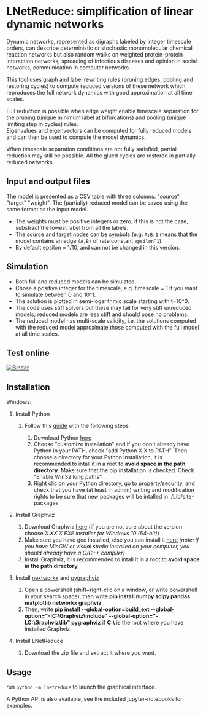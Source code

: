 # LNetReduce: simplification of linear dynamic networks

Dynamic networks, represented as digraphs labeled by integer timescale orders, can describe deterministic or stochastic 
monomolecular chemical reaction networks but also random walks on weighted protein-protein interaction networks,
spreading of infectious diseases and opinion in social networks, communication in computer networks.

This tool uses graph and label rewriting rules (pruning edges, pooling and restoring cycles) to compute reduced versions of these network
which reproduces the full network dynamics with good approximation at all time scales.

Full reduction is possible when edge weight enable timescale separation for the pruning (unique minimum label at bifurcations) and pooling (unique limiting step in cycles) rules.  
Eigenvalues and eigenvectors can be computed for fully reduced models and can then be used to compute the model dynamics.

When timescale separation conditions are not fully satisfied, partial reduction may still be possible. All the glued cycles are restored in partially reduced networks. 


## Input and output files

The model is presented as a CSV table with three columns: "source" "target" "weight".
The (partially) reduced model can be saved using the same format as the input model.
* The weights must be positive integers or zero; if this is not the case, substract the lowest label from all the labels.
* The source and target nodes can be symbols (e.g. ```A;B:1``` means that the model contains an edge ```(A,B)``` of rate constant ```epsilon^1```). 
* By default epsilon = 1/10, and can not be changed in this version.



## Simulation 

* Both full and reduced models can be simulated. 
* Chose a positive integer for the timescale, e.g. timescale = 1 if you want to simulate between 0 and 10^1. 
* The solution is plotted in semi-logarithmic scale starting with t=10^0.
* The code uses stiff solvers but these may fail for very stiff unreduced models; reduced models are less stiff and should pose no problems. 
* The reduced model has multi-scale validity, i.e. the solutions computed with the reduced model approximate those computed with the full model at all time scales.



## Test online

[![Binder](https://mybinder.org/badge_logo.svg)](https://mybinder.org/v2/gh/oradules/lnetreduce/HEAD)


## Installation

Windows:

1. Install Python 
    
    1. Follow this [guide](https://docs.python.org/3/using/windows.html) with the following steps

        1. Download Python [here](https://www.python.org/downloads/)
        2. Choose "customize installation" and if you don't already have Python in your PATH, check "add Python X.X to PATH". Then choose a directory for your Python installation, it is recommended to intall it in a root to **avoid space in the path directory**. Make sure that the pip installation is checked. Check "Enable Win32 long paths".
        3. Right clic on your Python directory, go to property/security, and check that you have (at least in admin) writing and modification rights to be sure that new packages will be intalled in ./Lib/site-packages

2. Install Graphviz

    1. Download Graphviz [here](https://graphviz.org/download/) (if you are not sure about the version choose *X.XX.X EXE installer for Windows 10 (64-bit)*)
    2. Make sure you have gcc installed, else you can install it [here](https://visualstudio.microsoft.com/fr/visual-cpp-build-tools/) *(note: if you have MinGW or visual studio installed on your computer, you should already have a C/C++ compiler)*
    3. Install Graphviz, it is recommended to intall it in a root to **avoid space in the path directory**

3. Install [nextworkx](https://networkx.org/documentation/stable/install.html) and [pygraphviz](https://pygraphviz.github.io/documentation/stable/install.html)

    1. Open a powershell (shift+right-clic on a window, or write powershell in your search space), then write **pip install numpy scipy pandas matplotlib networkx graphviz**
    2. Then, write **pip install --global-option=build_ext --global-option="-IC:\Graphviz\include" --global-option="-LC:\Graphviz\lib" pygraphviz** if **C:\\** is the root where you have installed Graphviz.

4. Install LNetReduce

    1. Download the zip file and extract it where you want.

## Usage

run ```python -m lnetreduce``` to launch the graphical interface.

A Python API is also available, see the included jupyter-notebooks for examples.


